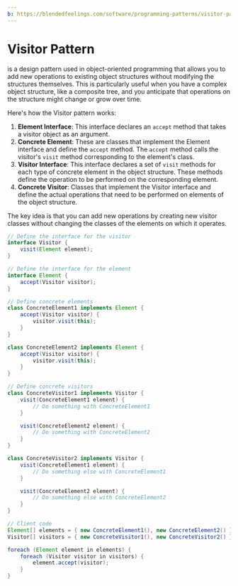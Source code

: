 ```yaml
---
b: https://blendedfeelings.com/software/programming-patterns/visitor-pattern.md
---
```


# Visitor Pattern
is a design pattern used in object-oriented programming that allows you to add new operations to existing object structures without modifying the structures themselves. This is particularly useful when you have a complex object structure, like a composite tree, and you anticipate that operations on the structure might change or grow over time.

Here's how the Visitor pattern works:

1. **Element Interface**: This interface declares an `accept` method that takes a visitor object as an argument.
2. **Concrete Element**: These are classes that implement the Element interface and define the `accept` method. The `accept` method calls the visitor's `visit` method corresponding to the element's class.
3. **Visitor Interface**: This interface declares a set of `visit` methods for each type of concrete element in the object structure. These methods define the operation to be performed on the corresponding element.
4. **Concrete Visitor**: Classes that implement the Visitor interface and define the actual operations that need to be performed on elements of the object structure.

The key idea is that you can add new operations by creating new visitor classes without changing the classes of the elements on which it operates.

```java
// Define the interface for the visitor
interface Visitor {
    visit(Element element);
}

// Define the interface for the element
interface Element {
    accept(Visitor visitor);
}

// Define concrete elements
class ConcreteElement1 implements Element {
    accept(Visitor visitor) {
        visitor.visit(this);
    }
}

class ConcreteElement2 implements Element {
    accept(Visitor visitor) {
        visitor.visit(this);
    }
}

// Define concrete visitors
class ConcreteVisitor1 implements Visitor {
    visit(ConcreteElement1 element) {
        // Do something with ConcreteElement1
    }

    visit(ConcreteElement2 element) {
        // Do something with ConcreteElement2
    }
}

class ConcreteVisitor2 implements Visitor {
    visit(ConcreteElement1 element) {
        // Do something else with ConcreteElement1
    }

    visit(ConcreteElement2 element) {
        // Do something else with ConcreteElement2
    }
}

// Client code
Element[] elements = { new ConcreteElement1(), new ConcreteElement2() };
Visitor[] visitors = { new ConcreteVisitor1(), new ConcreteVisitor2() };

foreach (Element element in elements) {
    foreach (Visitor visitor in visitors) {
        element.accept(visitor);
    }
}

```